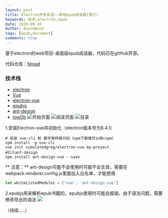 ```yaml
---
layout: post
title: Electron开发实战——本地epub阅读器(简介)
keywords: 技术,electron,epub
date: 2020-09-18
Author: AzureWind
tags: [epub,document]
comments: true
---
```

基于electron的web项目-桌面级epub阅读器，代码已在gitHub开源。
<!-- more -->
代码仓库：[Nread](https://github.com/poison0/Nreader)
### 技术栈
*   [electron](https://github.com/electron/electron)
*   [Vue](https://github.com/vuejs/vue)
*   [electron-vue](https://github.com/SimulatedGREG/electron-vue)
*   [epubjs](https://github.com/futurepress/epub.js)
*   [ant-design](https://github.com/vueComponent/ant-design-vue)
*   [lowDb](https://github.com/typicode/lowdb)
![开始页面](https://upload-images.jianshu.io/upload_images/18604310-0a9c7287ba9a8362.jpg?imageMogr2/auto-orient/strip%7CimageView2/2/w/1240)
![阅读页面](https://upload-images.jianshu.io/upload_images/18604310-a014876defa5b349.jpg?imageMogr2/auto-orient/strip%7CimageView2/2/w/1240)
![目录](https://upload-images.jianshu.io/upload_images/18604310-2b1e30deb1a6f437.jpg?imageMogr2/auto-orient/strip%7CimageView2/2/w/1240)


1.安装Electron-vue并初始化（electron版本号为8.4.1）
```
# 安装 vue-cli 和 脚手架样板代码（npm下载慢可以用cnpm）
npm install -g vue-cli
vue init simulatedgreg/electron-vue my-project
#引入ant-design
npm install ant-design-vue --save
```
** 注意：** ant-design可能不会使用时可能不会生效，需要在webpack.renderer.config.js里面加入白名单，才能使用
```javascript
let whiteListedModules = ['vue', 'ant-design-vue']
```
2.epubjs用来解析epub书籍的，epubjs使用时可能会报错，由于语法问题，需要修改导出的语法
![](https://upload-images.jianshu.io/upload_images/18604310-a1e71de1fc93823b.jpg?imageMogr2/auto-orient/strip%7CimageView2/2/w/1240)


（待续.....）

















